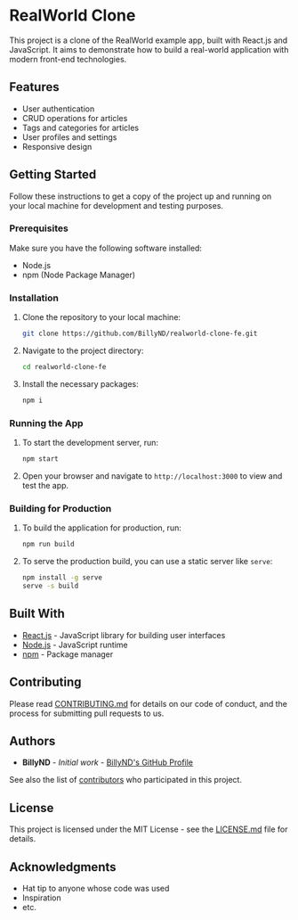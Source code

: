 # RealWorld Clone

This project is a clone of the RealWorld example app, built with React.js and JavaScript. It aims to demonstrate how to build a real-world application with modern front-end technologies.

## Features

- User authentication
- CRUD operations for articles
- Tags and categories for articles
- User profiles and settings
- Responsive design

## Getting Started

Follow these instructions to get a copy of the project up and running on your local machine for development and testing purposes.

### Prerequisites

Make sure you have the following software installed:

- Node.js
- npm (Node Package Manager)

### Installation

1. Clone the repository to your local machine:

    ```bash
    git clone https://github.com/BillyND/realworld-clone-fe.git
    ```

2. Navigate to the project directory:

    ```bash
    cd realworld-clone-fe
    ```

3. Install the necessary packages:

    ```bash
    npm i
    ```

### Running the App

1. To start the development server, run:

    ```bash
    npm start
    ```

2. Open your browser and navigate to `http://localhost:3000` to view and test the app.

### Building for Production

1. To build the application for production, run:

    ```bash
    npm run build
    ```

2. To serve the production build, you can use a static server like `serve`:

    ```bash
    npm install -g serve
    serve -s build
    ```

## Built With

- [React.js](https://reactjs.org/) - JavaScript library for building user interfaces
- [Node.js](https://nodejs.org/) - JavaScript runtime
- [npm](https://www.npmjs.com/) - Package manager

## Contributing

Please read [CONTRIBUTING.md](CONTRIBUTING.md) for details on our code of conduct, and the process for submitting pull requests to us.

## Authors

- **BillyND** - *Initial work* - [BillyND's GitHub Profile](https://github.com/BillyND)

See also the list of [contributors](https://github.com/BillyND/realworld-clone-fe/contributors) who participated in this project.

## License

This project is licensed under the MIT License - see the [LICENSE.md](LICENSE.md) file for details.

## Acknowledgments

- Hat tip to anyone whose code was used
- Inspiration
- etc.
